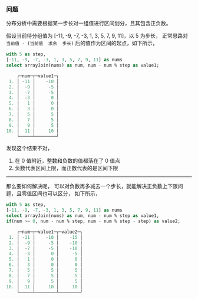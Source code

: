 ### 问题
分布分析中需要根据某一步长对一组值进行区间划分，且其包含正负数。

假设当前待分组值为 [-11, -9, -7, -3, 1, 3, 5, 7, 9, 11]，以 5 为步长，
正常思路对 `当前值 - (当前值  求余  步长)` 后的值作为区间的起点，如下所示，

```sql
with 5 as step,
[-11, -9, -7, -3, 1, 3, 5, 7, 9, 11] as nums
select arrayJoin(nums) as num, num - num % step as value1;

    ┌─num─┬─value1─┐
 1. │ -11 │    -10 │
 2. │  -9 │     -5 │
 3. │  -7 │     -5 │
 4. │  -3 │      0 │
 5. │   1 │      0 │
 6. │   3 │      0 │
 7. │   5 │      5 │
 8. │   7 │      5 │
 9. │   9 │      5 │
10. │  11 │     10 │
    └─────┴────────┘
```

发现这个结果不对，
1. 在 0 值附近，整数和负数的值都落在了 0 值点
2. 负数代表区间上限，而正数代表的是区间下限

---

那么要如何解决呢，
可以对负数再多减去一个步长，就能解决正负数上下限问题，且零值区间也可以区分，
如下所示，

```sql
with 5 as step,
[-11, -9, -7, -3, 1, 3, 5, 7, 9, 11] as nums
select arrayJoin(nums) as num, num - num % step as value1, 
if(num >= 0, num - num % step, num - num % step - step) as value2;

    ┌─num─┬─value1─┬─value2─┐
 1. │ -11 │    -10 │    -15 │
 2. │  -9 │     -5 │    -10 │
 3. │  -7 │     -5 │    -10 │
 4. │  -3 │      0 │     -5 │
 5. │   1 │      0 │      0 │
 6. │   3 │      0 │      0 │
 7. │   5 │      5 │      5 │
 8. │   7 │      5 │      5 │
 9. │   9 │      5 │      5 │
10. │  11 │     10 │     10 │
    └─────┴────────┴────────┘
```